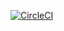 [![CircleCI](https://circleci.com/gh/dmichald/yourdoctor.svg?style=svg)](https://circleci.com/gh/dmichald/yourdoctor)


